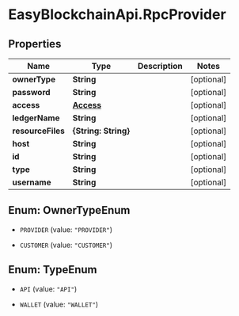 # EasyBlockchainApi.RpcProvider

## Properties
Name | Type | Description | Notes
------------ | ------------- | ------------- | -------------
**ownerType** | **String** |  | [optional] 
**password** | **String** |  | [optional] 
**access** | [**Access**](Access.md) |  | [optional] 
**ledgerName** | **String** |  | [optional] 
**resourceFiles** | **{String: String}** |  | [optional] 
**host** | **String** |  | [optional] 
**id** | **String** |  | [optional] 
**type** | **String** |  | [optional] 
**username** | **String** |  | [optional] 


<a name="OwnerTypeEnum"></a>
## Enum: OwnerTypeEnum


* `PROVIDER` (value: `"PROVIDER"`)

* `CUSTOMER` (value: `"CUSTOMER"`)




<a name="TypeEnum"></a>
## Enum: TypeEnum


* `API` (value: `"API"`)

* `WALLET` (value: `"WALLET"`)




